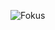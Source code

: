 ![Fokus](https://github.com/rafahcampos/Javascript-Fokus/assets/93745489/624135ed-89df-4a87-ac66-269734f46bd9)
